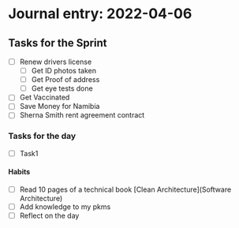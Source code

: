# Journal entry:  2022-04-06

## Tasks for the Sprint
 - [ ] Renew drivers license 
	 - [ ] Get ID photos taken
	 - [ ] Get Proof of address
	 - [ ] Get eye tests done
 - [ ] Get Vaccinated
 - [ ] Save Money for Namibia
 - [ ] Sherna Smith rent agreement contract

### Tasks for the day
- [ ] Task1

#### Habits
- [ ] Read 10 pages of a technical book [Clean Architecture](Software Architecture)
- [ ] Add knowledge to my pkms
- [ ] Reflect on the day